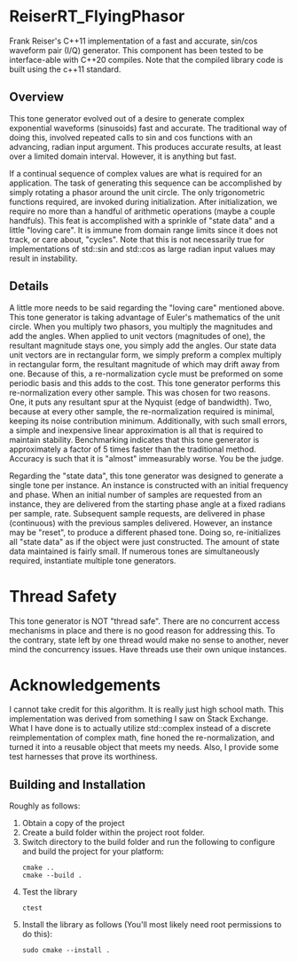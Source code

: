 # ReiserRT_FlyingPhasor

Frank Reiser's C++11 implementation of a fast and accurate, sin/cos waveform pair (I/Q) generator.
This component has been tested to be interface-able with C++20 compiles. Note that the compiled library code
is built using the c++11 standard.

## Overview
This tone generator evolved out of a desire to generate complex exponential waveforms (sinusoids) fast and accurate.
The traditional way of doing this, involved repeated calls to sin and cos functions with an advancing,
radian input argument. This produces accurate results, at least over a limited domain interval.
However, it is anything but fast.

If a continual sequence of complex values are what is required for an application.
The task of generating this sequence can be accomplished by simply rotating a phasor around the unit circle.
The only trigonometric functions required, are invoked during initialization.
After initialization, we require no more than a handful of arithmetic operations (maybe a couple handfuls).
This feat is accomplished with a sprinkle of "state data" and a little "loving care".
It is immune from domain range limits since it does not track, or care about, "cycles".
Note that this is not necessarily true for implementations of std::sin and std::cos as large radian
input values may result in instability. 

## Details
A little more needs to be said regarding the "loving care" mentioned above.
This tone generator is taking advantage of Euler's mathematics of the unit circle.
When you multiply two phasors, you multiply the magnitudes and add the angles.
When applied to unit vectors (magnitudes of one), the resultant magnitude stays one,
you simply add the angles. Our state data unit vectors are in rectangular form,
we simply preform a complex multiply in rectangular form, the resultant magnitude
of which may drift away from one. Because of this, a re-normalization cycle must be
preformed on some periodic basis and this adds to the cost. This tone generator performs
this re-normalization every other sample. This was chosen for two reasons.
One, it puts any resultant spur at the Nyquist (edge of bandwidth).
Two, because at every other sample, the re-normalization required is minimal,
keeping its noise contribution minimum. Additionally, with such small errors,
a simple and inexpensive linear approximation is all that is required to maintain stability.
Benchmarking indicates that this tone generator is approximately a factor of 5 times faster
than the traditional method. Accuracy is such that it is "almost" immeasurably worse.
You be the judge. 

Regarding the "state data", this tone generator was designed to generate a single tone per instance.
An instance is constructed with an initial frequency and phase.
When an initial number of samples are requested from an instance, they are delivered
from the starting phase angle at a fixed radians per sample, rate. Subsequent sample requests,
are delivered in phase (continuous) with the previous samples delivered. However, an instance
may be "reset", to produce a different phased tone. Doing so, re-initializes all "state data"
as if the object were just constructed. The amount of state data maintained is fairly small.
If numerous tones are simultaneously required, instantiate multiple tone generators.

# Thread Safety
This tone generator is NOT "thread safe". There are no concurrent access mechanisms
in place and there is no good reason for addressing this. To the contrary,
state left by one thread would make no sense to another, never mind the concurrency issues.
Have threads use their own unique instances.

# Acknowledgements
I cannot take credit for this algorithm. It is really just high school math.
This implementation was derived from something I saw on Stack Exchange.
What I have done is to actually utilize std::complex instead of a discrete reimplementation
of complex math, fine honed the re-normalization, and turned it into a reusable object that
meets my needs. Also, I provide some test harnesses that prove its worthiness. 

## Building and Installation
Roughly as follows:
1) Obtain a copy of the project
2) Create a build folder within the project root folder.
3) Switch directory to the build folder and run the following
   to configure and build the project for your platform:
   ```
   cmake ..
   cmake --build .
   ```
4) Test the library
   ```
   ctest
   ```
5) Install the library as follows (You'll most likely
   need root permissions to do this):
   ```
   sudo cmake --install .
   ```

